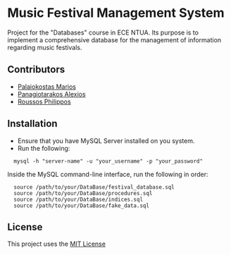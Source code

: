 # Music Festival Management System
Project for the "Databases" course in ECE NTUA. Its purpose is to implement a comprehensive database for the management of information regarding music festivals.

## Contributors
- [Palaiokostas Marios](https://github.com/Mariosplk)
- [Panagiotarakos Alexios](https://github.com/alexp9904)
- [Roussos Philippos](https://github.com/PhilipRoussos)

## Installation
- Ensure that you have MySQL Server installed on you system.
- Run the following:
```
  mysql -h "server-name" -u "your_username" -p "your_password"
```
Inside the MySQL command-line interface, run the following in order:
```
  source /path/to/your/DataBase/festival_database.sql
  source /path/to/your/DataBase/procedures.sql
  source /path/to/your/DataBase/indices.sql
  source /path/to/your/DataBase/fake_data.sql
```
## License
This project uses the [MIT License](https://github.com/PhilipRoussos/music-festival-database-ece-ntua/edit/main/LICENSE)
